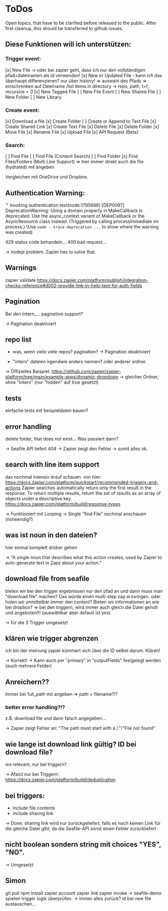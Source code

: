 # ToDos

Open topics, that have to be clarified before released to the public. After first cleanup, this should be transferred to github issues.

## Diese Funktionen will ich unterstützen:

### Trigger event:

[x] New File -> oder bei zapier geht, dass ich nur den vollständigen pfad+dateinamen als id verwenden!
[x] New or Updated File - kann ich das überhaupt differenzieren? nur über history! => auswahl des Pfads => einschrenken auf Dateiname /list items in directory -> repo, path, t=f, recursive = 0
[x] New Tagged File
[ ] New File Event
[ ] New Shared File
[ ] New Folder
[ ] New Library

### Create event:

[x] Download a file
[x] Create Folder
[ ] Create or Append to Text File
[x] Create Shared Link
[x] Create Text File
[x] Delete File
[x] Delete Folder
[x] Move File
[x] Rename File
[x] Upload File
[x] API Request (Beta)

### Search:

[ ] Find File
[ ] Find File (Content Search)
[ ] Find Folder
[x] Find Files/Folders (Multi Line Support)
=> hier immer direkt auch die file (hydrated) mit angeben

Vergleichen mit OneDrive und Dropbox.

## Authentication Warning:

⠙ Invoking authentication.test(node:1795686) [DEP0097] DeprecationWarning: Using a domain property in MakeCallback is deprecated. Use the async_context variant of MakeCallback or the AsyncResource class instead. (Triggered by calling processImmediate on process.)
(Use `node --trace-deprecation ...` to show where the warning was created)

429 status code behandeln...
400 bad request...

-> nodejs problem. Zapier has to solve that.

## Warnings

zapier validate
https://docs.zapier.com/platform/publish/integration-checks-reference#d002-provide-link-in-help-text-for-auth-fields

## Pagination

Bei den intern\_... pagination support?

-> Pagination deaktiviert

## repo list

- was, wenn viele viele repos? pagination?
  -> Pagination deaktiviert

- "intern" dateien irgendwie anders nennen? oder anderer ordner.

-> Offizielles Beispiel: https://github.com/zapier/zapier-platform/tree/main/example-apps/dynamic-dropdown
-> gleicher Ordner, ohne "intern" (nur "hidden" auf true gesetzt)

## tests

einfache tests mit beispieldaten bauen?

## error handling

delete folder, that does not exist... Was passiert dann?

-> Seafile API liefert 404
-> Zapier zeigt den Fehler
-> somit alles ok.

## search with line item support

das nochmal intensiv drauf schauen.
von hier: https://docs.zapier.com/platform/quickstart/recommended-triggers-and-actions
Zapier searches automatically return only the first result in the response. To return multiple results, return the set of results as an array of objects under a descriptive key.
https://docs.zapier.com/platform/build/response-types

-> Funktioniert mit Looping
-> Single "find File" nochmal anschauen (notwendig?)

## was ist noun in den dateien?

hier einmal komplett drüber gehen

-> "A single noun that describes what this action creates, used by Zapier to auto-generate text in Zaps about your action."

## download file from seafile

bieten wir bei den trigger ergebnissen nur den pfad an und dann muss man "download file" machen? Das würde einen multi-step zap erzwingen.
oder holen wir unmittelbar immer den content?
Bieten wir informationen an wie bei dropbox?
=> bei den triggern, wird immer auch gleich die Datei geholt und angeboten!!! (auswählbar aber default ist yes)

-> für die 3 Trigger umgesetzt

## klären wie trigger abgrenzen

ich bin der meinung zapier kümmert sich über die ID selbst darum. Klären!

-> Korrekt!
-> Kann auch per "primary" in "outputFields" festgelegt werden (auch mehrere Felder)

## Anreichern??

Immer bei full_path mit angeben => path + filename?!?

### better error handling?!?

z.B. download file und dann falsch angegeben...

-> Zapier zeigt Fehler an: "The path must start with a /."/"File not found"

## wie lange ist download link gültig? ID bei download file?

wo relevant, nur bei triggern?

-> Afaict nur bei Triggern: https://docs.zapier.com/platform/build/deduplication

## bei triggers:

- include file contents
- include sharing link

-> Done, sharing link wird nur zurückgeliefert, falls es noch keinen Link für die gleiche Datei gibt, da die Seafile-API sonst einen Fehler zurückliefert

## nicht boolean sondern string mit choices "YES", "NO".

-> Umgesetzt

## Simon

git pull
npm install
zapier account
zapier link
zapier invoke -> seafile-demo
spielen
trigger logik überprüfen. -> immer alles zurück? id bei new file austauschen...
